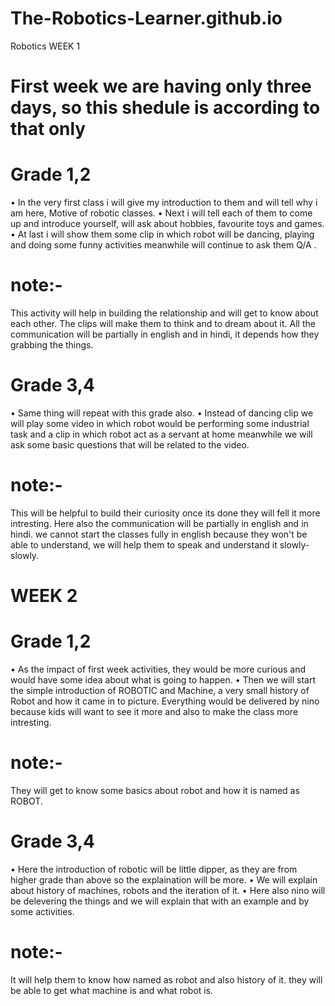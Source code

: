 # The-Robotics-Learner.github.io
Robotics
WEEK 1
# First week we are having only three days, so this shedule is according to that only
# Grade 1,2
•	In the very first class i will give my introduction to them and will tell why i am here, Motive of robotic classes.
•	Next i will tell each of them to come up and introduce yourself, will ask about hobbies, favourite toys and games.
•	At last i will show them some clip in which robot will be dancing,  playing   and doing some funny activities meanwhile will continue to ask them Q/A .
# note:- 
This activity will help in building the relationship and will get to know about each other. The clips will make them to think and to dream about it. All the communication will be partially in english and in hindi, it depends how they grabbing the things.

# Grade 3,4
•	Same thing will repeat with this grade also. 
•	Instead of dancing clip we will play some video in which robot would be performing some industrial task and a clip in which robot act as a servant at home meanwhile we will ask some basic questions that will be related to the video.
# note:-
This will be helpful to build their curiosity once its done they will fell it more intresting. Here also the communication will be partially in english and in hindi. we cannot start the classes fully in english because they won't be able to understand, we will help them to speak and understand it slowly-slowly.
# WEEK 2
# Grade 1,2
•	As the impact of first week activities, they would be more curious and would have some idea about what is going to happen.
•	Then we will start the simple introduction of ROBOTIC and Machine, a  very small history of Robot and how it came in to picture. Everything would be delivered by nino because kids will want to see it more and also to make the class more intresting.
# note:-
They will get to know some basics about robot and how it is named as ROBOT.

# Grade 3,4
•	Here the introduction of robotic will be little dipper, as they are from higher grade than above so the explaination will be more.
•	We will explain about history of machines, robots and the iteration of it.
•	Here also nino will be delevering the things and we will explain that with an example and by some activities. 
# note:-
It will help them to know how named as robot and also history of it. they will be able to get what machine is and what robot is. 
